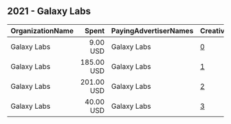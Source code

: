 ## 2021 - Galaxy Labs 
|OrganizationName|Spent|PayingAdvertiserNames|CreativeUrls|Impressions|Genders|AgeBrackets|CountryCodes|BillingAddresses|CandidateBallotInformation|
|:---|---:|:---|:---|---:|:---|:---|:---|:---|:---|
|Galaxy Labs|9.00 USD|Galaxy Labs|[0](https://www.snap.com/political-ads/asset/450b152d728b64622a4ceb324981805a54564c649c642e5e00c3f893fd66f7eb?mediaType=mp4)|1,873||18+|united states|US||
|Galaxy Labs|185.00 USD|Galaxy Labs|[1](https://www.snap.com/political-ads/asset/622b83354366a7c3bb225e2884c381995759c15a556195f4279cbea7824f2317?mediaType=mp4)|52,696||18+|united states|US||
|Galaxy Labs|201.00 USD|Galaxy Labs|[2](https://www.snap.com/political-ads/asset/450b152d728b64622a4ceb324981805a54564c649c642e5e00c3f893fd66f7eb?mediaType=mp4)|57,625||18+|united states|US||
|Galaxy Labs|40.00 USD|Galaxy Labs|[3](https://www.snap.com/political-ads/asset/842aa43898db4511b1654ee732cc7aa3b7e701283150671d6c8741048d9325f5?mediaType=mp4)|7,989||18+|united states|US||
